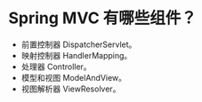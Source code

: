 # Spring MVC 有哪些组件？

* 前置控制器 DispatcherServlet。
* 映射控制器 HandlerMapping。
* 处理器 Controller。
* 模型和视图 ModelAndView。
* 视图解析器 ViewResolver。

‍
